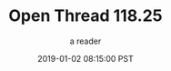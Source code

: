 ---
layout: podcast
title: "Open Thread 118.25"
author: a reader
description: https://slatestarcodex.com/2019/01/02/open-thread-118-25/
date: 2019-01-02 08:15:00 PST
length: 59231
duration: 15
guid: open-thread-118-25
---